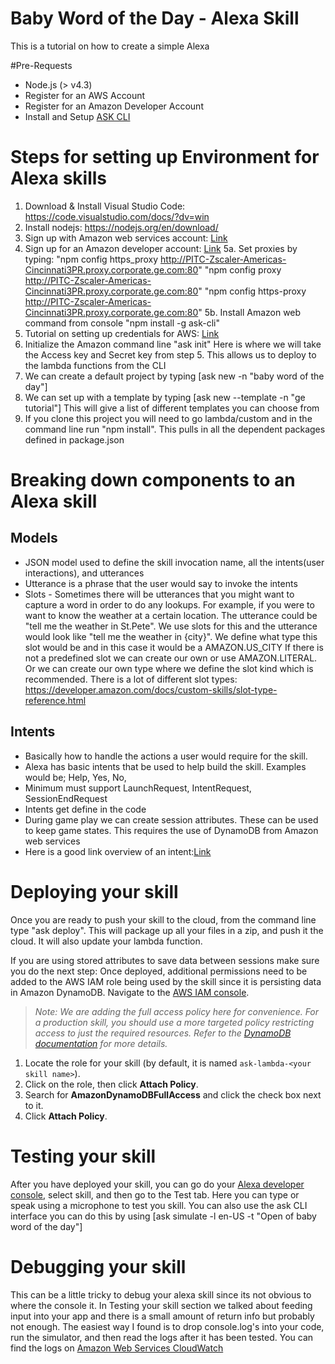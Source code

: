# Baby Word of the Day - Alexa Skill
This is a tutorial on how to create a simple Alexa 

#Pre-Requests
* Node.js (> v4.3)
* Register for an AWS Account
* Register for an Amazon Developer Account
* Install and Setup [ASK CLI](https://developer.amazon.com/docs/smapi/quick-start-alexa-skills-kit-command-line-interface.html)

# Steps for setting up Environment for Alexa skills
1. Download & Install Visual Studio Code: https://code.visualstudio.com/docs/?dv=win
2. Install nodejs: https://nodejs.org/en/download/
3. Sign up with Amazon web services account: [Link](https://portal.aws.amazon.com/billing/signup?nc2=h_ct&redirect_url=https%3A%2F%2Faws.amazon.com%2Fregistration-confirmation#/start)
4. Sign up for an Amazon developer account: [Link](https://www.amazon.com/ap/register?openid.pape.max_auth_age=1&openid.return_to=https%3A%2F%2Fdeveloper.amazon.com%2Fap_login%2F68747470733A2F2F646576656C6F7065722E616D617A6F6E2E636F6D2F686F6D652E68746D6C.html&prevRID=HF6T96GCBJW1BYHNRNMH&openid.identity=http%3A%2F%2Fspecs.openid.net%2Fauth%2F2.0%2Fidentifier_select&openid.assoc_handle=mas_dev_portal&openid.mode=checkid_setup&prepopulatedLoginId=&failedSignInCount=0&language=en_US&openid.claimed_id=http%3A%2F%2Fspecs.openid.net%2Fauth%2F2.0%2Fidentifier_select&pageId=amzn_developer_portal&openid.ns=http%3A%2F%2Fspecs.openid.net%2Fauth%2F2.0)
5a. Set proxies by typing: "npm config https_proxy http://PITC-Zscaler-Americas-Cincinnati3PR.proxy.corporate.ge.com:80"
"npm config proxy http://PITC-Zscaler-Americas-Cincinnati3PR.proxy.corporate.ge.com:80"
"npm config https-proxy http://PITC-Zscaler-Americas-Cincinnati3PR.proxy.corporate.ge.com:80"
5b. Install Amazon web command from console "npm install -g ask-cli"
6. Tutorial on setting up credentials for AWS: [Link](https://developer.amazon.com/docs/smapi/set-up-credentials-for-an-amazon-web-services-account.html)
7. Initialize the Amazon command line  "ask init" Here is where we will take the Access key and Secret key from step 5. This allows us to deploy to the lambda functions from the CLI
8. We can create a default project by typing [ask new -n "baby word of the day"]
9. We can set up with a template by typing [ask new --template -n "ge tutorial"] This will give a list of different templates you can choose from
10. If you clone this project you will need to go lambda/custom and in the command line run "npm install". This pulls in all the dependent packages defined in package.json

# Breaking down components to an Alexa skill
## Models
* JSON model used to define the skill invocation name, all the intents(user interactions), and utterances 
* Utterance is a phrase that the user would say to invoke the intents 
* Slots - Sometimes there will be utterances that you might want to capture a word in order to do any lookups. For example, if you were to want to know the weather at a certain location. The utterance could be "tell me the weather in St.Pete". We use slots for this and the utterance would look like "tell me the weather in {city}". We define what type this slot would be and in this case it would be a AMAZON.US_CITY
If there is not a predefined slot we can create our own or use AMAZON.LITERAL. Or we can create our own type where we define the slot kind which is recommended. There is a lot of different slot types: https://developer.amazon.com/docs/custom-skills/slot-type-reference.html

## Intents
* Basically how to handle the actions a user would require for the skill.
* Alexa has basic intents that be used to help build the skill. Examples would be; Help, Yes, No,  
* Minimum must support LaunchRequest, IntentRequest, SessionEndRequest
* Intents get define in the code
* During game play we can create session attributes. These can be used to keep game states. This requires the use of DynamoDB from Amazon web services
* Here is a good link overview of an intent:[Link](https://youtu.be/ymixpC53c-s)

# Deploying your skill
Once you are ready to push your skill to the cloud, from the command line type "ask deploy". This will package up all your files in a zip, and push it the cloud. It will also update your lambda function.

If you are using stored attributes to save data between sessions make sure you do the next step:
Once deployed, additional permissions need to be added to the AWS IAM role being used by the skill since it is persisting data in Amazon DynamoDB.  Navigate to the [AWS IAM console](https://console.aws.amazon.com/iam/home#/roles).

> _Note: We are adding the full access policy here for convenience.  For a production skill, you should use a more targeted policy restricting access to just the required resources.  Refer to the [DynamoDB documentation](https://docs.aws.amazon.com/amazondynamodb/latest/developerguide/access-control-overview.html) for more details._

1. Locate the role for your skill (by default, it is named ```ask-lambda-<your skill name>```).
1. Click on the role, then click **Attach Policy**.
1. Search for **AmazonDynamoDBFullAccess** and click the check box next to it.
1. Click **Attach Policy**.

# Testing your skill
After you have deployed your skill, you can go do your [Alexa developer console](https://developer.amazon.com/alexa/console/ask), select skill, and then go to the Test tab. Here you can type or speak using a microphone to test you skill. You can also use the ask CLI interface you can do this by using [ask simulate -l en-US -t "Open of baby word of the day"] 

# Debugging your skill
This can be a little tricky to debug your alexa skill since its not obvious to where the console it. In Testing your skill section we talked about feeding input into your app and there is a small amount of return info but probably not enough. The easiest way I found is to drop console.log's into your code, run the simulator, and then read the logs after it has been tested. You can find the logs on [Amazon Web Services CloudWatch](https://console.aws.amazon.com/cloudwatch/home?region=us-east-1#logs:)
